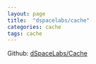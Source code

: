 ```yaml
---
layout: page
title:  "dspacelabs/cache"
categories: cache
tags: cache
---
```


Github: <a href="https://github.com/dSpaceLabs/Cache">dSpaceLabs/Cache</a>
